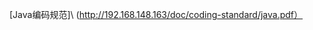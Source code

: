 \[Java编码规范\]\ ([http:\/\/192.168.148.163\/doc\/coding-standard\/java.pdf）](http://192.168.148.163/doc/coding-standard/java.pdf)

